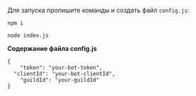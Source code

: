 Для запуска пропишите команды и создать файл ``` config.js ```:

```
npm i
```
```
node index.js
```

**Содержание файла config.js**
```
{
	"token": "your-bot-token",
  "clientId": "your-bot-clientId",
	"guildId": "your-guildId"
}
```
